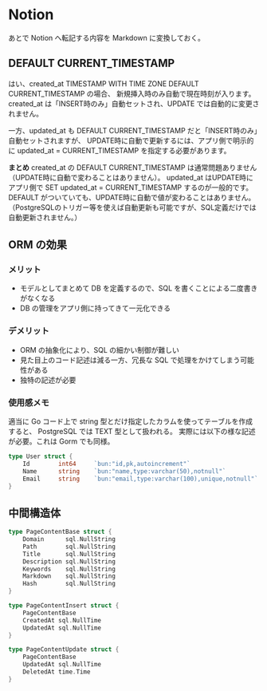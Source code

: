 # Notion
あとで Notion へ転記する内容を Markdown に変換しておく。

## DEFAULT CURRENT_TIMESTAMP
はい、created_at TIMESTAMP WITH TIME ZONE DEFAULT CURRENT_TIMESTAMP の場合、
新規挿入時のみ自動で現在時刻が入ります。
created_at は「INSERT時のみ」自動セットされ、UPDATE では自動的に変更されません。

一方、updated_at も DEFAULT CURRENT_TIMESTAMP だと「INSERT時のみ」自動セットされますが、
UPDATE時に自動で更新するには、アプリ側で明示的に updated_at = CURRENT_TIMESTAMP を指定する必要があります。

**まとめ**
created_at の DEFAULT CURRENT_TIMESTAMP は通常問題ありません（UPDATE時に自動で変わることはありません）。
updated_at はUPDATE時にアプリ側で SET updated_at = CURRENT_TIMESTAMP するのが一般的です。
DEFAULT がついていても、UPDATE時に自動で値が変わることはありません。
（PostgreSQLのトリガー等を使えば自動更新も可能ですが、SQL定義だけでは自動更新されません。）

## ORM の効果
### メリット
- モデルとしてまとめて DB を定義するので、SQL を書くことによる二度書きがなくなる
- DB の管理をアプリ側に持ってきて一元化できる

### デメリット
- ORM の抽象化により、SQL の細かい制御が難しい
- 見た目上のコード記述は減る一方、冗長な SQL で処理をかけてしまう可能性がある
- 独特の記述が必要

### 使用感メモ
適当に Go コード上で string 型とだけ指定したカラムを使ってテーブルを作成すると、 PostgreSQL では TEXT 型として扱われる。
実際には以下の様な記述が必要。これは Gorm でも同様。

```go
type User struct {
	Id        int64     `bun:"id,pk,autoincrement"`
	Name      string    `bun:"name,type:varchar(50),notnull"`
	Email     string    `bun:"email,type:varchar(100),unique,notnull"`
}
```

## 中間構造体
```go
type PageContentBase struct {
	Domain      sql.NullString
	Path        sql.NullString
	Title       sql.NullString
	Description sql.NullString
	Keywords    sql.NullString
	Markdown    sql.NullString
	Hash        sql.NullString
}

type PageContentInsert struct {
	PageContentBase
	CreatedAt sql.NullTime
	UpdatedAt sql.NullTime
}

type PageContentUpdate struct {
	PageContentBase
	UpdatedAt sql.NullTime
	DeletedAt time.Time
}
```
